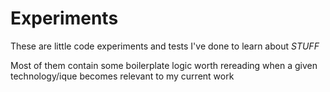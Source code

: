 # Experiments
These are little code experiments and tests I've done to learn about _STUFF_

Most of them contain some boilerplate logic worth rereading when a given
technology/ique becomes relevant to my current work

